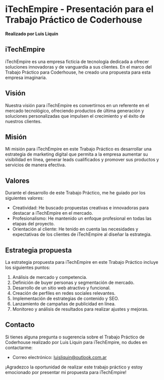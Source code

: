 # iTechEmpire - Presentación para el Trabajo Práctico de Coderhouse

**Realizado por Luis Liquin**

## iTechEmpire

iTechEmpire es una empresa ficticia de tecnología dedicada a ofrecer soluciones innovadoras y de vanguardia a sus clientes. En el marco del Trabajo Práctico para Coderhouse, he creado una propuesta para esta empresa imaginaria.

## Visión

Nuestra visión para iTechEmpire es convertirnos en un referente en el mercado tecnológico, ofreciendo productos de última generación y soluciones personalizadas que impulsen el crecimiento y el éxito de nuestros clientes.

## Misión

Mi misión para iTechEmpire en este Trabajo Práctico es desarrollar una estrategia de marketing digital que permita a la empresa aumentar su visibilidad en línea, generar leads cualificados y promover sus productos y servicios de manera efectiva.

## Valores

Durante el desarrollo de este Trabajo Práctico, me he guiado por los siguientes valores:

- Creatividad: He buscado propuestas creativas e innovadoras para destacar a iTechEmpire en el mercado.
- Profesionalismo: He mantenido un enfoque profesional en todas las etapas del proyecto.
- Orientación al cliente: He tenido en cuenta las necesidades y expectativas de los clientes de iTechEmpire al diseñar la estrategia.

## Estrategia propuesta

La estrategia propuesta para iTechEmpire en este Trabajo Práctico incluye los siguientes puntos:

1. Análisis de mercado y competencia.
2. Definición de buyer personas y segmentación de mercado.
3. Desarrollo de un sitio web atractivo y funcional.
4. Creación de perfiles en redes sociales relevantes.
5. Implementación de estrategias de contenido y SEO.
6. Lanzamiento de campañas de publicidad en línea.
7. Monitoreo y análisis de resultados para realizar ajustes y mejoras.

## Contacto

Si tienes alguna pregunta o sugerencia sobre el Trabajo Práctico de Coderhouse realizado por Luis Liquin para iTechEmpire, no dudes en contactarme:

- Correo electrónico: luisliquin@outlook.com.ar

¡Agradezco la oportunidad de realizar este trabajo práctico y estoy emocionado por presentar mi propuesta para iTechEmpire!
